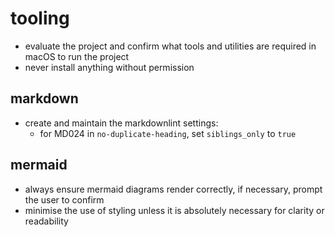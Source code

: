 # tooling

- evaluate the project and confirm what tools and utilities are required in macOS to run the project
- never install anything without permission

## markdown

- create and maintain the markdownlint settings:
  - for MD024 in `no-duplicate-heading`, set `siblings_only` to `true`

## mermaid

- always ensure mermaid diagrams render correctly, if necessary, prompt the user to confirm
- minimise the use of styling unless it is absolutely necessary for clarity or readability
